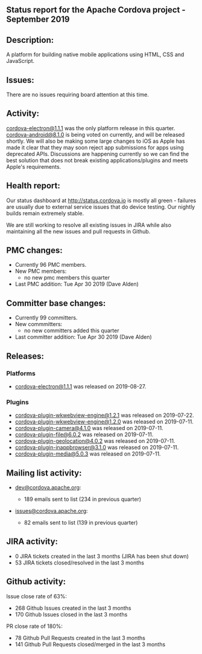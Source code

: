 

## Status report for the Apache Cordova project - September 2019

## Description: 
 
A platform for building native mobile applications using HTML, CSS and JavaScript.

## Issues: 

There are no issues requiring board attention at this time.
  
## Activity: 

cordova-electron@1.1.1 was the only platform release in this quarter.
cordova-android@8.1.0 is being voted on currently, and will be released shortly.
We will also be making some large changes to iOS as Apple has made it clear that they may soon reject app submissions for apps using deprecated APIs.  Discussions are happening currently so we can find the best solution that does not break existing applications/plugins and meets Apple's requirements.

   
## Health report: 

Our status dashboard at http://status.cordova.io is mostly all green - failures are usually due to external service issues that do device testing. Our nightly builds remain extremely stable.

We are still working to resolve all existing issues in JIRA while also maintaining all the new issues and pull requests in Github.

## PMC changes: 
   
 - Currently 96 PMC members. 
 - New PMC members: 
    - no new pmc members this quarter
 - Last PMC addition: Tue Apr 30 2019 (Dave Alden) 
   
## Committer base changes: 
   
 - Currently 99 committers. 
 - New commmitters: 
    - no new committers added this quarter
 - Last committer addition: Tue Apr 30 2019 (Dave Alden)

   
## Releases: 

### Platforms

- cordova-electron@1.1.1 was released on 2019-08-27.

### Plugins

- cordova-plugin-wkwebview-engine@1.2.1 was released on 2019-07-22.
- cordova-plugin-wkwebview-engine@1.2.0 was released on 2019-07-11.
- cordova-plugin-camera@4.1.0 was released on 2019-07-11.
- cordova-plugin-file@6.0.2 was released on 2019-07-11.
- cordova-plugin-geolocation@4.0.2 was released on 2019-07-11.
- cordova-plugin-inappbrowser@3.1.0 was released on 2019-07-11.
- cordova-plugin-media@5.0.3 was released on 2019-07-11.

## Mailing list activity: 

 - dev@cordova.apache.org:  
    -  189 emails sent to list (234 in previous quarter) 
   
 - issues@cordova.apache.org:  
    - 82 emails sent to list (139 in previous quarter) 
 
## JIRA activity: 

 - 0 JIRA tickets created in the last 3 months (JIRA has been shut down)
 - 53 JIRA tickets closed/resolved in the last 3 months
 
 ## Github activity: 
 
 Issue close rate of 63%:
 - 268 Github Issues created in the last 3 months 
 - 170 Github Issues closed in the last 3 months 
 
 PR close rate of 180%:
 - 78 Github Pull Requests created in the last 3 months 
 - 141 Github Pull Requests closed/merged in the last 3 months 
